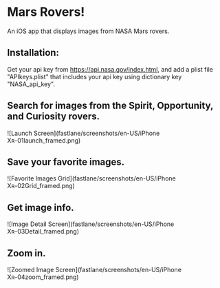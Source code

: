 #  Mars Rovers!
An iOS app that displays images from NASA Mars rovers.

##  Installation:
Get your api key from https://api.nasa.gov/index.html, and add a plist file "APIkeys.plist" that includes your api key using dictionary key "NASA_api_key".

## Search for images from the Spirit, Opportunity, and Curiosity rovers.
![Launch Screen](fastlane/screenshots/en-US/iPhone Xʀ-01launch_framed.png)

## Save your favorite images.
![Favorite Images Grid](fastlane/screenshots/en-US/iPhone Xʀ-02Grid_framed.png)

## Get image info.
![Image Detail Screen](fastlane/screenshots/en-US/iPhone Xʀ-03Detail_framed.png)

## Zoom in.
![Zoomed Image Screen](fastlane/screenshots/en-US/iPhone Xʀ-04zoom_framed.png)

